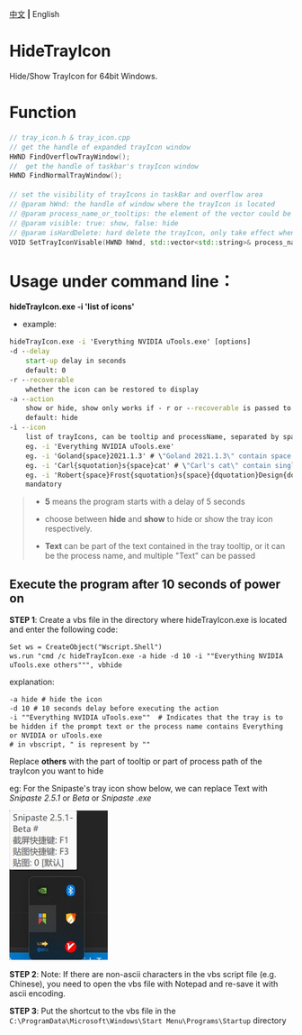 [中文](https://github.com/LCiZY/HideTrayIcon#readme) **|** English

# HideTrayIcon

Hide/Show TrayIcon for 64bit Windows.

# Function

```c++
// tray_icon.h & tray_icon.cpp
// get the handle of expanded trayIcon window
HWND FindOverflowTrayWindow();
//  get the handle of taskbar's trayIcon window
HWND FindNormalTrayWindow();

// set the visibility of trayIcons in taskBar and overflow area
// @param hWnd: the handle of window where the trayIcon is located
// @param process_name_or_tooltips: the element of the vector could be a subString of process name or subString of trayIcon's tooltip
// @param visible: true: show, false: hide
// @param isHardDelete: hard delete the trayIcon, only take effect when visible = false
VOID SetTrayIconVisable(HWND hWnd, std::vector<std::string>& process_name_or_tooltips, bool visible, bool isHardDelete = true);
```



# Usage under command line：
**hideTrayIcon.exe -i 'list of icons'**

- example:
``` cmd
hideTrayIcon.exe -i 'Everything NVIDIA uTools.exe' [options]
-d --delay
	start-up delay in seconds
	default: 0
-r --recoverable
	whether the icon can be restored to display
-a --action
	show or hide, show only works if - r or --recoverable is passed to program when the program is run for the first time
	default: hide
-i --icon
	list of trayIcons, can be tooltip and processName, separated by space
	eg. -i 'Everything NVIDIA uTools.exe'
	eg. -i 'Goland{space}2021.1.3' # \"Goland 2021.1.3\" contain space
	eg. -i 'Carl{squotation}s{space}cat' # \"Carl's cat\" contain single quotation mark and space
	eg. -i 'Robert{space}Frost{squotation}s{space}{dquotation}Design{dquotation}.' # \"Robert Frost's \"Design\".\" contain single quotation mark and double quotation mark and space
	mandatory
```
> - **5** means the program starts with a delay of 5 seconds
>
> - choose between **hide** and **show** to hide or show the tray icon respectively.
>
> - **Text** can be part of the text contained in the tray tooltip, or it can be the process name, and multiple "Text" can be passed

## Execute the program after 10 seconds of power on
**STEP 1**: Create a vbs file in the directory where hideTrayIcon.exe is located and enter the following code:

```vbscript
Set ws = CreateObject("Wscript.Shell")
ws.run "cmd /c hideTrayIcon.exe -a hide -d 10 -i ""Everything NVIDIA uTools.exe others""", vbhide
```
explanation:

```
-a hide # hide the icon
-d 10 # 10 seconds delay before executing the action
-i ""Everything NVIDIA uTools.exe""  # Indicates that the tray is to be hidden if the prompt text or the process name contains Everything or NVIDIA or uTools.exe
# in vbscript, " is represent by ""
```

Replace **others** with the part of tooltip or part of process path of the trayIcon you want to hide

eg: For the Snipaste's tray icon show below, we can replace Text with *Snipaste 2.5.1* or *Beta* or *Snipaste .exe*

![火绒的tooltip](./SnapShots/eg_en.jpg)

**STEP 2**: Note: If there are non-ascii characters in the vbs script file (e.g. Chinese), you need to open the vbs file with Notepad and re-save it with ascii encoding.

**STEP 3**: Put the shortcut to the vbs file in the `C:\ProgramData\Microsoft\Windows\Start Menu\Programs\Startup` directory
